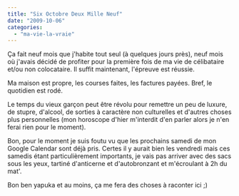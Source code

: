 ```yaml
---
title: "Six Octobre Deux Mille Neuf"
date: "2009-10-06"
categories: 
  - "ma-vie-la-vraie"
---
```


Ça fait neuf mois que j'habite tout seul (à quelques jours près), neuf mois où j'avais décidé de profiter pour la première fois de ma vie de célibataire et/ou non colocataire. Il suffit maintenant, l'épreuve est réussie.

Ma maison est propre, les courses faites, les factures payées. Bref, le quotidien est rodé.

Le temps du vieux garçon peut être révolu pour remettre un peu de luxure, de stupre, d'alcool, de sorties à caractère non culturelles et d'autres choses plus personnelles (mon horoscope d'hier m'interdit d'en parler alors je n'en ferai rien pour le moment).

Bon, pour le moment je suis foutu vu que les prochains samedi de mon Google Calendar sont déjà pris. Certes il y aurait bien les vendredi mais ces samedis étant particulièrement importants, je vais pas arriver avec des sacs sous les yeux, tartiné d'anticerne et d'autobronzant et m'écroulant à 2h du mat'.

Bon ben yapuka et au moins, ça me fera des choses à raconter ici ;)
